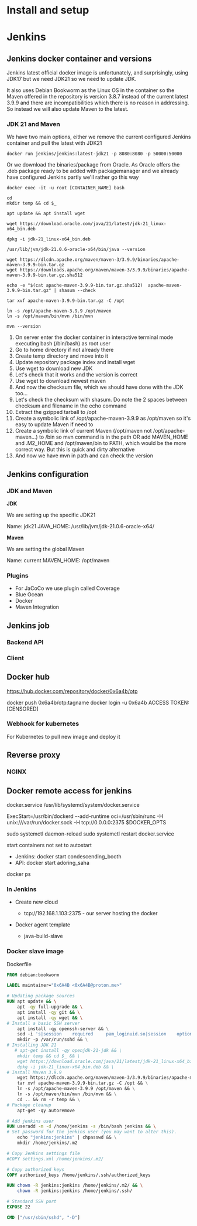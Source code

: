 # Install and setup

# Jenkins


## Jenkins docker container and versions

Jenkins latest official docker image is unfortunately, and surprisingly, using JDK17 but we need JDK21 so we need to update JDK.

It also uses Debian Bookworm as the Linux OS in the container so the Maven offered in the repository is version 3.8.7 instead of the current latest 3.9.9 and there are incompatibilities which there is no reason in addressing. So instead we will also update Maven to the latest.


### JDK 21 and Maven

We have two main options, either we remove the current configured Jenkins container and pull the latest with JDK21

```
docker run jenkins/jenkins:latest-jdk21 -p 8080:8080 -p 50000:50000
```

Or we download the binaries/package from Oracle. As Oracle offers the .deb package ready to be added with packagemanager and we already have configured Jenkins partly we'll rather go this way

```
docker exec -it -u root [CONTAINER_NAME] bash

cd
mkdir temp && cd $_

apt update && apt install wget

wget https://download.oracle.com/java/21/latest/jdk-21_linux-x64_bin.deb

dpkg -i jdk-21_linux-x64_bin.deb

/usr/lib/jvm/jdk-21.0.6-oracle-x64/bin/java --version

wget https://dlcdn.apache.org/maven/maven-3/3.9.9/binaries/apache-maven-3.9.9-bin.tar.gz
wget https://downloads.apache.org/maven/maven-3/3.9.9/binaries/apache-maven-3.9.9-bin.tar.gz.sha512

echo -e "$(cat apache-maven-3.9.9-bin.tar.gz.sha512)  apache-maven-3.9.9-bin.tar.gz" | shasum --check

tar xvf apache-maven-3.9.9-bin.tar.gz -C /opt

ln -s /opt/apache-maven-3.9.9 /opt/maven
ln -s /opt/maven/bin/mvn /bin/mvn

mvn --version
```

1. On server enter the docker container in interactive terminal mode executing bash (/bin/bash) as root user
2. Go to home directory if not already there
3. Create temp directory and move into it
4. Update repository package index and install wget
5. Use wget to download new JDK
6. Let's check that it works and the version is correct
7. Use wget to download newest maven
8. And now the checksum file, which we should have done with the JDK too...
9. Let's check the checksum with shasum. Do note the 2 spaces between checksum and filename in the echo command
10. Extract the gzipped tarball to /opt
11. Create a symbolic link of /opt/apache-maven-3.9.9 as /opt/maven so it's easy to update Maven if need to
12. Create a symbolic link of current Maven (/opt/maven not /opt/apache-maven...) to /bin so mvn command is in the path OR add MAVEN_HOME and .M2_HOME and /opt/maven/bin to PATH, which would be the more correct way. But this is quick and dirty alternative
13. And now we have mvn in path and can check the version


## Jenkins configuration

### JDK and Maven

**JDK**

We are setting up the specific JDK21

Name: jdk21
JAVA_HOME: /usr/lib/jvm/jdk-21.0.6-oracle-x64/


**Maven**

We are setting the global Maven

Name: current
MAVEN_HOME: /opt/maven


### Plugins

- For JaCoCo we use plugin called Coverage
- Blue Ocean
- Docker
- Maven Integration


## Jenkins job

### Backend API



### Client


## Docker hub

https://hub.docker.com/repository/docker/0x6a4b/otp

docker push 0x6a4b/otp:tagname
docker login -u 0x6a4b
ACCESS TOKEN: [CENSORED]


### Webhook for kubernetes

For Kubernetes to pull new image and deploy it


## Reverse proxy

### NGINX

## Docker remote access for jenkins

docker.service
/usr/lib/systemd/system/docker.service

ExecStart=/usr/bin/dockerd --add-runtime oci=/usr/sbin/runc -H unix:///var/run/docker.sock -H tcp://0.0.0.0:2375 $DOCKER_OPTS


sudo systemctl daemon-reload
sudo systemctl restart docker.service

start containers not set to autostart
- Jenkins: docker start condescending_booth
- API: docker start adoring_saha

docker ps

### In Jenkins

- Create new cloud
    - tcp://192.168.1.103:2375 - our server hosting the docker

- Docker agent template
    - java-build-slave


### Docker slave image

Dockerfile 

```Dockerfile
FROM debian:bookworm

LABEL maintainer="0x6A4B <0x6A4B@proton.me>"

# Updating package sources
RUN apt update && \
    apt -qy full-upgrade && \
    apt install -qy git && \
    apt install -qy wget && \
# Install a basic SSH server
    apt install -qy openssh-server && \
    sed -i 's|session    required     pam_loginuid.so|session    optional     pam_loginuid.so|g' /etc/pam.d/sshd && \
    mkdir -p /var/run/sshd && \
# Installing JDK 21
   # apt-get install -qy openjdk-21-jdk && \
    mkdir temp && cd $_ && \
    wget https://download.oracle.com/java/21/latest/jdk-21_linux-x64_bin.deb && \
    dpkg -i jdk-21_linux-x64_bin.deb && \
# Install Maven 3.9.9
    wget https://dlcdn.apache.org/maven/maven-3/3.9.9/binaries/apache-maven-3.9.9-bin.tar.gz && \
    tar xvf apache-maven-3.9.9-bin.tar.gz -C /opt && \
    ln -s /opt/apache-maven-3.9.9 /opt/maven && \
    ln -s /opt/maven/bin/mvn /bin/mvn && \
    cd .. && rm -r temp && \
# Package cleanup
    apt-get -qy autoremove

# Add jenkins user
RUN useradd -m -d /home/jenkins -s /bin/bash jenkins && \
# Set password for the jenkins user (you may want to alter this).
    echo "jenkins:jenkins" | chpasswd && \
    mkdir /home/jenkins/.m2

# Copy Jenkins settings file
#COPY settings.xml /home/jenkins/.m2/

# Copy authorized keys
COPY authorized_keys /home/jenkins/.ssh/authorized_keys

RUN chown -R jenkins:jenkins /home/jenkins/.m2/ && \
    chown -R jenkins:jenkins /home/jenkins/.ssh/

# Standard SSH port
EXPOSE 22

CMD ["/usr/sbin/sshd", "-D"]
```